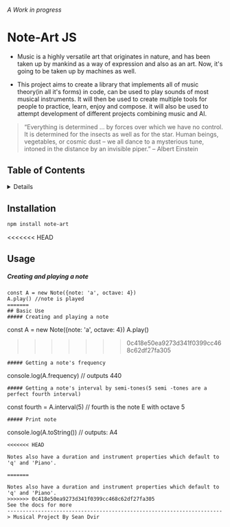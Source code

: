 ###### *A Work in progress*
# Note-Art JS
* Music is a highly versatile art that originates in nature, and has been taken up by mankind as a way of expression and also as an art.
Now, it's going to be taken up by machines as well.

* This project aims to create a library that implements all of music theory(in all it's forms) in code,
can be used to play sounds of most musical instruments.
It will then be used to create multiple tools for people to practice, learn, enjoy and compose.
it will also be used to attempt development of different projects combining music and AI.

> “Everything is determined … by forces over which we have no
> control. It is determined for the insects as well as for the star.
> Human beings, vegetables, or cosmic dust – we all dance to a
> mysterious tune, intoned in the distance by an invisible piper.”
> – Albert Einstein

## Table of Contents
<details>
<!-- toc -->

- [Installation](#Installation)
- [Usage](#Usage)

<!-- tocstop -->
</details>

## Installation

``` bash
npm install note-art
```

<<<<<<< HEAD
## Usage
##### Creating and playing a note
```
const A = new Note({note: 'a', octave: 4})
A.play() //note is played
=======
## Basic Use
##### Creating and playing a note
```
const A = new Note({note: 'a', octave: 4})
A.play()
>>>>>>> 0c418e50ea9273d341f0399cc468c62df27fa305
```
##### Getting a note's frequency
```
console.log(A.frequency) // outputs 440
```
##### Getting a note's interval by semi-tones(5 semi -tones are a perfect fourth interval)
```
const fourth = A.interval(5) // fourth is the note E with octave 5
```
##### Print note
```
console.log(A.toString()) // outputs: A4
```
<<<<<<< HEAD

Notes also have a duration and instrument properties which default to 'q' and 'Piano'.

=======

Notes also have a duration and instrument properties which default to 'q' and 'Piano'.
>>>>>>> 0c418e50ea9273d341f0399cc468c62df27fa305
See the docs for more
----------------------------------------------------------------------
> Musical Project By Sean Dvir
